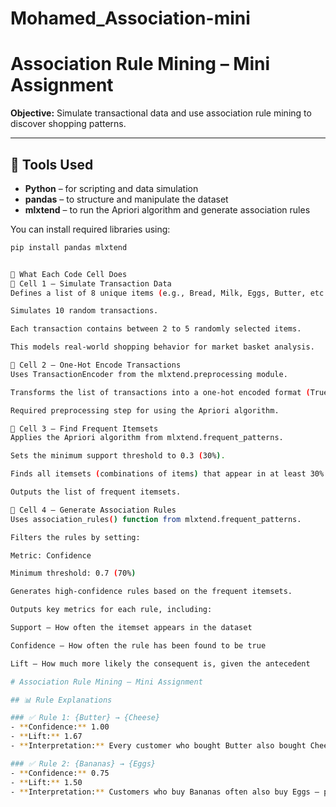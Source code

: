 # Mohamed_Association-mini

# Association Rule Mining – Mini Assignment

**Objective:** Simulate transactional data and use association rule mining to discover shopping patterns.

---

## 🧰 Tools Used

- **Python** – for scripting and data simulation
- **pandas** – to structure and manipulate the dataset
- **mlxtend** – to run the Apriori algorithm and generate association rules

You can install required libraries using:
```bash
pip install pandas mlxtend


📜 What Each Code Cell Does
📌 Cell 1 – Simulate Transaction Data
Defines a list of 8 unique items (e.g., Bread, Milk, Eggs, Butter, etc.).

Simulates 10 random transactions.

Each transaction contains between 2 to 5 randomly selected items.

This models real-world shopping behavior for market basket analysis.

📌 Cell 2 – One-Hot Encode Transactions
Uses TransactionEncoder from the mlxtend.preprocessing module.

Transforms the list of transactions into a one-hot encoded format (True/False for each item per transaction).

Required preprocessing step for using the Apriori algorithm.

📌 Cell 3 – Find Frequent Itemsets
Applies the Apriori algorithm from mlxtend.frequent_patterns.

Sets the minimum support threshold to 0.3 (30%).

Finds all itemsets (combinations of items) that appear in at least 30% of the transactions.

Outputs the list of frequent itemsets.

📌 Cell 4 – Generate Association Rules
Uses association_rules() function from mlxtend.frequent_patterns.

Filters the rules by setting:

Metric: Confidence

Minimum threshold: 0.7 (70%)

Generates high-confidence rules based on the frequent itemsets.

Outputs key metrics for each rule, including:

Support – How often the itemset appears in the dataset

Confidence – How often the rule has been found to be true

Lift – How much more likely the consequent is, given the antecedent

# Association Rule Mining – Mini Assignment

## 📊 Rule Explanations

### ✅ Rule 1: {Butter} → {Cheese}
- **Confidence:** 1.00
- **Lift:** 1.67
- **Interpretation:** Every customer who bought Butter also bought Cheese. This strong rule suggests a reliable pattern — likely related to meal prep. A store could promote them together or use this pattern in product placement.

### ✅ Rule 2: {Bananas} → {Eggs}
- **Confidence:** 0.75
- **Lift:** 1.50
- **Interpretation:** Customers who buy Bananas often also buy Eggs — possibly for breakfast. This can help stores create promotions or design better shelf layouts.
